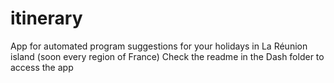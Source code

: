 # itinerary
App for automated program suggestions for your holidays in La Réunion island (soon every region of France)
Check the readme in the Dash folder to access the app
